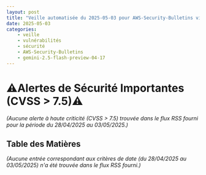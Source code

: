 ```yaml
---
layout: post
title: "Veille automatisée du 2025-05-03 pour AWS-Security-Bulletins via Gemini gemini-2.5-flash-preview-04-17"
date: 2025-05-03
categories:
    - veille
    - vulnérabilités
    - sécurité
    - AWS-Security-Bulletins
    - gemini-2.5-flash-preview-04-17
---
```

# ⚠️Alertes de Sécurité Importantes (CVSS > 7.5)⚠️
*(Aucune alerte à haute criticité (CVSS > 7.5) trouvée dans le flux RSS fourni pour la période du 28/04/2025 au 03/05/2025.)*

## Table des Matières
*(Aucune entrée correspondant aux critères de date (du 28/04/2025 au 03/05/2025) n'a été trouvée dans le flux RSS fourni.)*
